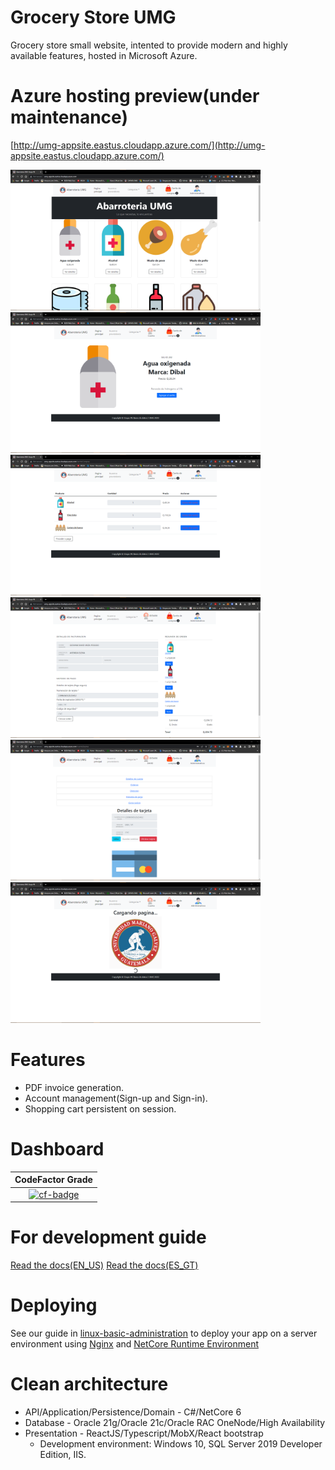 # Grocery Store UMG
Grocery store small website, intented to provide modern and highly available features, hosted in Microsoft Azure.
# Azure hosting preview(under maintenance)
[http://umg-appsite.eastus.cloudapp.azure.com/](http://umg-appsite.eastus.cloudapp.azure.com/)

<img width=400px src="./thumbprints/Home.png" alt="Home page"/>
<img width=400px src="./thumbprints/ProdDetails.png" alt="Product Details page"/>
<img width=400px src="./thumbprints/ShoppingCart.png" alt="Shooping cart details page"/>
<img width=400px src="./thumbprints/PaymentDetails.png" alt="Payment page"/>
<img width=400px src="./thumbprints/AccountDetails.png" alt="Account payment methods details"/>
<img width=400px src="./thumbprints/LoadingPage.png" alt="Page loader"/>

# Features
* PDF invoice generation.
* Account management(Sign-up and Sign-in).
* Shopping cart persistent on session.
# Dashboard
| CodeFactor Grade  |
|   :--------------:|
| [![cf-badge]][cf-site]

[cf-site]: https://www.codefactor.io/repository/github/meza360/grocery-store-webapp
[cf-badge]: https://www.codefactor.io/repository/github/meza360/grocery-store-webapp/badge
# For development guide
[Read the docs(EN_US)](./docs/en_US/)
[Read the docs(ES_GT)](./docs/es_GT/)

# Deploying
See our guide in [linux-basic-administration](https://www.google.com) to deploy your app on a server environment using [Nginx](https://www.nginx.com/) and [NetCore Runtime Environment](https://dotnet.microsoft.com/en-us/download)
# Clean architecture
* API/Application/Persistence/Domain - C#/NetCore 6
* Database - Oracle 21g/Oracle 21c/Oracle RAC OneNode/High Availability
* Presentation - ReactJS/Typescript/MobX/React bootstrap
    * Development environment: Windows 10, SQL Server 2019 Developer Edition, IIS.